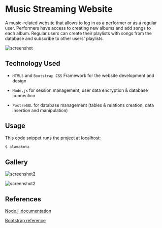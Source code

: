 # Music Streaming Website

A music-related website that allows to log in as a performer or as a regular user.
Performers have access to creating new albums and add songs to each album. 
Regular users can create their playlists with songs from the database and subscribe to other users' playlists.

![screenshot](screenshotlink)

## Technology Used

* `HTML5` and `Bootstrap CSS` Framework for the website development and design

* `Node.js` for session management, user data encryption & database connection

* `PostreSQL` for database management (tables & relations creation, data insertion and manipulation)

## Usage

This code snippet runs the project at localhost:

```sh
$ alamakota
```

## Gallery

![screenshot2](screenshotlink)

![screenshot2](screenshotlink)

## References

[Node.jl documentation](https://nodejs.org/en/docs)

[Bootstrap reference](https://getbootstrap.com/docs/3.4/css/)

